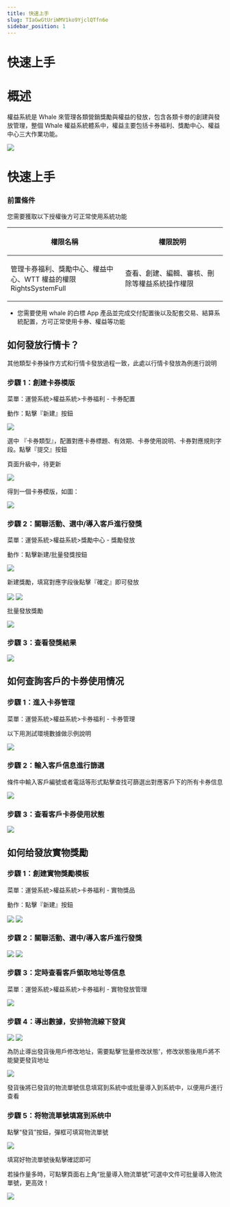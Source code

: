 ```yaml
---
title: 快速上手
slug: TIaGwGtUriWMV1ko9YjclQTfn6e
sidebar_position: 1
---
```



# 快速上手

# 概述

權益系統是 Whale 來管理各類營銷獎勵與權益的發放，包含各類卡劵的創建與發放管理，整個 Whale 權益系統體系中，權益主要包括卡券福利、獎勵中心、權益中心三大作業功能。

<img src="/assets/Bgtnb1RL0oo1CKxoJjQcT5SgnTf.jpeg" src-width="1354" src-height="414" align="center"/>

# 快速上手

### 前置條件

您需要獲取以下授權後方可正常使用系統功能

<table header_row="1">
<colgroup>
<col width="370"/>
<col width="393"/>
</colgroup>
<thead>
<tr><th><p>權限名稱</p></th><th><p>權限說明</p></th></tr>
</thead>
<tbody>
<tr><td><p>管理卡券福利、獎勵中心、權益中心、WTT 權益的權限<br/>RightsSystemFull</p></td><td><p> 查看、創建、編輯、審核、刪除等權益系統操作權限</p></td></tr>
</tbody>
</table>

- 您需要使用 whale 的白標 App 產品並完成交付配置後以及配套交易、結算系統配置，方可正常使用卡券、權益等功能

## 如何發放行情卡？

其他類型卡券操作方式和行情卡發放過程一致，此處以行情卡發放為例進行說明

### 步驟 1：創建卡券模版

菜單：運營系統&gt;權益系統&gt;卡券福利 - 卡券配置

動作：點擊『新建』按鈕

<img src="/assets/P6pzby1aro0ZTdx1N6Mcg83XnSe.png" src-width="1176" src-height="741" align="center"/>

選中 『卡券類型』，配置對應卡券標題、有效期、卡券使用說明、卡券對應規則字段。點擊『提交』按鈕

頁面升級中，待更新

<img src="/assets/HtbFbDM4Qo6wGfxJB0fcAGXYn9e.png" src-width="2318" src-height="1490" align="center"/>

得到一個卡券模版，如圖：

<img src="/assets/Jj42bXJnfov37ixGjakcblGenFe.png" src-width="2328" src-height="1470" align="center"/>

### 步驟 2：關聯活動、選中/導入客戶進行發獎

菜單：運營系統&gt;權益系統&gt;獎勵中心 - 獎勵發放

動作：點擊新建/批量發獎按鈕

<img src="/assets/O3INbYN9Wo2DJUx6keMc83mqnTd.png" src-width="2328" src-height="1510" align="center"/>

新建獎勵，填寫對應字段後點擊『確定』即可發放

<img src="/assets/Q0GWb9qzoo9osBx6Px5c95r9n6f.png" src-width="2332" src-height="1458" align="center"/>

<img src="/assets/PAmsbsbnnoEpg1xlUbQcotWkn3b.png" src-width="2328" src-height="1500" align="center"/>

批量發放獎勵

<img src="/assets/Ma2Cbc8GgorYb8xQr0IcJlr5ndg.png" src-width="1280" src-height="639" align="center"/>

### 步驟 3：查看發獎結果

<img src="/assets/KlJDbON9qopxS9xf7Uqc65zRnTc.png" src-width="1245" src-height="731" align="center"/>

## 如何查詢客戶的卡券使用情况

### 步驟 1：進入卡券管理

菜單：運營系統&gt;權益系統&gt;卡券福利 - 卡券管理

以下用測試環境數據做示例說明

<img src="/assets/EcI9biNNTo69Evx9C2Ic6Gtznzj.png" src-width="2222" src-height="1412" align="center"/>

### 步驟 2：輸入客戶信息進行篩選

條件中輸入客戶編號或者電話等形式點擊查找可篩選出對應客戶下的所有卡券信息

<img src="/assets/Zkubb5MC0o1wnOxcVw5cQtIonMb.png" src-width="2290" src-height="1448" align="center"/>

### 步驟 3：查看客戶卡券使用狀態

<img src="/assets/GbfOb9IPmo2WPYxf5rRc03D1nsb.png" src-width="2308" src-height="1422" align="center"/>

## 如何给發放實物獎勵

### 步驟 1：創建實物獎勵模板

菜單：運營系統&gt;權益系統&gt;卡券福利 - 實物獎品

動作：點擊『新建』按鈕

<img src="/assets/WOx4bJAGioSOvQxagewcslKVnQh.png" src-width="2418" src-height="1538" align="center"/>

<img src="/assets/IqFDbEKO0oFybWx0CC5csFN2nTT.png" src-width="1280" src-height="778" align="center"/>

### 步驟 2：關聯活動、選中/導入客戶進行發獎

<img src="/assets/XTmtbZBXaoTYMHxVQrwc7nJBnae.png" src-width="2332" src-height="1458" align="center"/>

<img src="/assets/R4HAb0NERojv9GxD5j5c1hTknNc.png" src-width="2336" src-height="1516" align="center"/>

### 步驟 3：定時查看客戶領取地址等信息

菜單：運營系統&gt;權益系統&gt;卡券福利 - 實物發放管理

<img src="/assets/XcakbQH8wojJjXxkDjMcG2x2neb.png" src-width="2336" src-height="1458" align="center"/>

### 步驟 4：導出數據，安排物流線下發貨

<img src="/assets/Agi3b9opeoEG2UxBYR3cmPRtnge.png" src-width="3768" src-height="1840" align="center"/>

<img src="/assets/EZiebGmP3ooYF6xeVquc9FVdnUb.png" src-width="1394" src-height="660" align="center"/>

為防止導出發貨後用戶修改地址，需要點擊‘批量修改狀態'，修改狀態後用戶將不能變更發貨地址

<img src="/assets/EYsEbeF5Co3IAIxRW8EcbWw3nmJ.png" src-width="3252" src-height="1616" align="center"/>

發貨後將已發貨的物流單號信息填寫到系統中或批量導入到系統中，以便用戶進行查看

### 步驟 5：将物流單號填寫到系统中

點擊“發貨”按鈕，彈框可填寫物流單號

<img src="/assets/LzdZbMmueom4cex2eWVcLMbzntc.png" src-width="3234" src-height="1136" align="center"/>

填寫好物流單號後點擊確認即可

若操作量多時，可點擊頁面右上角“批量導入物流單號”可選中文件可批量導入物流單號，更高效！

<img src="/assets/WbU8bwvE5oRljwxchjzcSEuDncJ.png" src-width="3336" src-height="1724" align="center"/>

